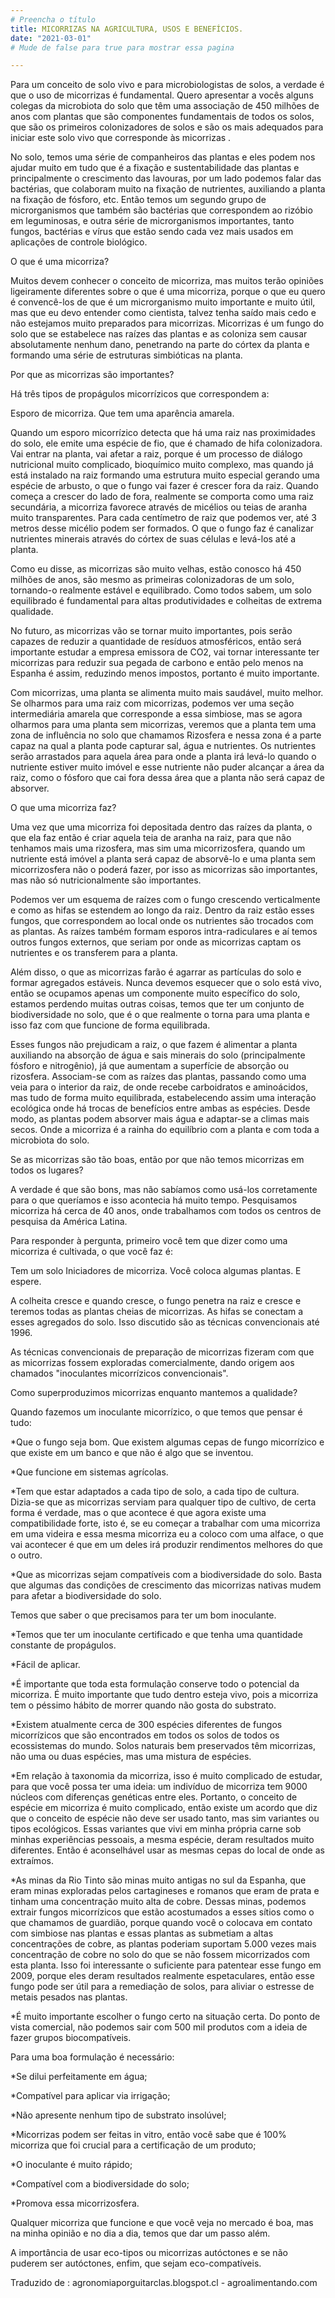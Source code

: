 ```yaml
---
# Preencha o título
title: MICORRIZAS NA AGRICULTURA, USOS E BENEFÍCIOS.
date: "2021-03-01"
# Mude de false para true para mostrar essa pagina

--- 
```

Para um conceito de solo vivo e para microbiologistas de solos, a verdade é que o uso de micorrizas é fundamental. Quero apresentar a vocês alguns colegas da microbiota do solo que têm uma associação de 450 milhões de anos com plantas que são componentes fundamentais de todos os solos, que são os primeiros colonizadores de solos e são os mais adequados para iniciar este solo vivo que corresponde às micorrizas .

 

No solo, temos uma série de companheiros das plantas e eles podem nos ajudar muito em tudo que é a fixação e sustentabilidade das plantas e principalmente o crescimento das lavouras, por um lado podemos falar das bactérias, que colaboram muito na fixação de nutrientes, auxiliando a planta na fixação de fósforo, etc. Então temos um segundo grupo de microrganismos que também são bactérias que correspondem ao rizóbio em leguminosas, e outra série de microrganismos importantes, tanto fungos, bactérias e vírus que estão sendo cada vez mais usados ​​em aplicações de controle biológico.



 

 

O que é uma micorriza?

Muitos devem conhecer o conceito de micorriza, mas muitos terão opiniões ligeiramente diferentes sobre o que é uma micorriza, porque o que eu quero é convencê-los de que é um microrganismo muito importante e muito útil, mas que eu devo entender como cientista, talvez tenha saído mais cedo e não estejamos muito preparados para micorrizas. Micorrizas é um fungo do solo que se estabelece nas raízes das plantas e as coloniza sem causar absolutamente nenhum dano, penetrando na parte do córtex da planta e formando uma série de estruturas simbióticas na planta.

 

Por que as micorrizas são importantes?

Há três tipos de propágulos micorrízicos que correspondem a:

 

Esporo de micorriza. Que tem uma aparência amarela.
 

 

 

Quando um esporo micorrízico detecta que há uma raiz nas proximidades do solo, ele emite uma espécie de fio, que é chamado de hifa colonizadora. Vai entrar na planta, vai afetar a raiz, porque é um processo de diálogo nutricional muito complicado, bioquímico muito complexo, mas quando já está instalado na raiz formando uma estrutura muito especial gerando uma espécie de arbusto, o que o fungo vai fazer é crescer fora da raiz. Quando começa a crescer do lado de fora, realmente se comporta como uma raiz secundária, a micorriza favorece através de micélios ou teias de aranha muito transparentes. Para cada centímetro de raiz que podemos ver, até 3 metros desse micélio podem ser formados. O que o fungo faz é canalizar nutrientes minerais através do córtex de suas células e levá-los até a planta.
 

 

 

Como eu disse, as micorrizas são muito velhas, estão conosco há 450 milhões de anos, são mesmo as primeiras colonizadoras de um solo,  tornando-o  realmente estável e equilibrado. Como todos sabem, um solo equilibrado é fundamental para altas produtividades e colheitas de extrema qualidade.
 

 

 

No futuro, as micorrizas vão se tornar muito importantes, pois serão capazes de reduzir a quantidade de resíduos atmosféricos, então será importante estudar a empresa emissora de CO2, vai tornar interessante ter micorrizas para reduzir sua pegada de carbono e então pelo menos na Espanha é assim, reduzindo menos impostos, portanto é muito importante.
 

 

 

Com micorrizas, uma planta se alimenta muito mais saudável, muito melhor. Se olharmos para uma raiz com micorrizas, podemos ver uma seção intermediária amarela que corresponde a essa simbiose, mas se agora olharmos para uma planta sem micorrizas, veremos que a planta tem uma zona de influência no solo que chamamos  Rizosfera e nessa zona é a parte capaz na qual a planta pode capturar sal, água e nutrientes. Os nutrientes serão arrastados para aquela área para onde a planta irá levá-lo quando o nutriente estiver muito imóvel e esse nutriente não puder alcançar a área da raiz, como o fósforo que cai fora dessa área que a planta não será capaz de absorver.
 

 

 

O que uma micorriza faz?

 

Uma vez que uma micorriza foi depositada dentro das raízes da planta, o que ela faz então é criar aquela teia de aranha na raiz, para que não tenhamos mais uma rizosfera, mas sim uma micorrizosfera, quando um nutriente está imóvel a planta será capaz de absorvê-lo e uma planta sem micorrizosfera não o poderá fazer, por isso as micorrizas são importantes, mas não só nutricionalmente são importantes.
 

 

 

Podemos ver um esquema de raízes com o fungo crescendo verticalmente e como as hifas se estendem ao longo da raiz. Dentro da raiz estão esses fungos, que correspondem ao local onde os nutrientes são trocados com as plantas. As raízes também formam esporos intra-radiculares e aí temos outros fungos externos, que seriam por onde as micorrizas captam os nutrientes e os transferem para a planta.
 

 

 

Além disso, o que as micorrizas farão é agarrar as partículas do solo e formar agregados estáveis. Nunca devemos esquecer que o solo está vivo, então se ocupamos apenas um componente muito específico do solo, estamos perdendo muitas outras coisas, temos que ter um conjunto de biodiversidade no solo, que é o que realmente o torna para uma planta e isso faz com que funcione de forma equilibrada.
 

 

 


Esses fungos não prejudicam a raiz, o que fazem é alimentar a planta auxiliando na absorção de água e sais minerais do solo (principalmente fósforo e nitrogênio), já que aumentam a superfície de absorção ou rizosfera. Associam-se com as raízes das plantas, passando como uma veia  para o interior da raiz, de onde recebe carboidratos e aminoácidos, mas tudo de forma muito equilibrada, estabelecendo assim uma interação ecológica onde há trocas de benefícios entre ambas as espécies. Desde modo, as plantas podem absorver mais água e adaptar-se a climas mais secos. Onde a micorriza é a rainha do equilíbrio com a planta e com toda a microbiota do solo.
 

 

Se as micorrizas são tão boas, então por que não temos micorrizas em todos os lugares?

A verdade é que são bons, mas não sabíamos como usá-los corretamente para o que queríamos e isso acontecia há muito tempo. Pesquisamos micorriza há cerca de 40 anos, onde trabalhamos com todos os centros de pesquisa da América Latina.

Para responder à pergunta, primeiro você tem que dizer como uma micorriza é cultivada, o que você faz é:

 

Tem um solo
Iniciadores de micorriza.
Você coloca algumas plantas. E espere.
 

 

A colheita cresce e quando cresce, o fungo penetra na raiz e cresce e teremos todas as plantas cheias de micorrizas. As hifas se conectam a esses agregados do solo. Isso discutido são as técnicas convencionais até 1996.

As técnicas convencionais de preparação de micorrizas fizeram com que as micorrizas fossem exploradas comercialmente, dando origem aos chamados "inoculantes micorrízicos convencionais". 
 



 

Como superproduzimos micorrizas enquanto mantemos a qualidade?

Quando fazemos um inoculante micorrízico, o que temos que pensar é tudo:

 

 

*Que o fungo seja bom. Que existem algumas cepas de fungo micorrízico e que existe em um banco e que não é algo que se inventou.
 

 

 

*Que funcione em sistemas agrícolas.
 

 

 

*Tem que estar adaptados a cada tipo de solo, a cada tipo de cultura. Dizia-se que as micorrizas serviam para qualquer tipo de cultivo, de certa forma é verdade, mas o que acontece é que agora existe uma compatibilidade forte, isto é, se eu começar a trabalhar com uma micorriza em uma videira e essa mesma micorriza eu a  coloco com uma alface, o que vai acontecer é que em um deles irá produzir rendimentos melhores do que o outro.
 

 

 

*Que as micorrizas sejam compatíveis com a biodiversidade do solo. Basta que algumas das condições de crescimento das micorrizas nativas mudem para afetar a biodiversidade do solo.
 

 

Temos que saber o que precisamos para ter um bom inoculante.

 

 

*Temos que ter um inoculante certificado e que tenha uma quantidade constante de propágulos.
 

 

 

*Fácil de aplicar. 
 

 

 

*É importante que toda esta formulação conserve todo o potencial da micorriza. É muito importante que tudo dentro esteja vivo, pois a micorriza tem o péssimo hábito de morrer quando não gosta do substrato.
 

 

 

*Existem atualmente cerca de 300 espécies diferentes de fungos micorrízicos que são encontrados em todos os solos de todos os ecossistemas do mundo. Solos naturais bem preservados têm micorrizas, não uma ou duas espécies, mas uma mistura de espécies.
 

 

 

*Em relação à taxonomia da micorriza, isso é muito complicado de estudar, para que você possa ter uma ideia: um indivíduo de micorriza tem 9000 núcleos com diferenças genéticas entre eles. Portanto, o conceito de espécie em micorriza é muito complicado, então existe um acordo que diz que o conceito de espécie não deve ser usado tanto, mas sim variantes ou tipos ecológicos. Essas variantes que vivi em minha própria carne sob minhas experiências pessoais, a mesma espécie, deram resultados muito diferentes. Então é aconselhável usar as mesmas cepas do local de onde as extraímos.
 

 

 

*As minas da Rio Tinto são minas muito antigas no sul da Espanha, que eram minas exploradas pelos cartagineses e romanos que eram  de prata e tinham uma concentração muito alta de cobre. Dessas minas, podemos extrair fungos micorrízicos que estão acostumados a esses sítios como o que chamamos de guardião, porque quando você o colocava em contato com simbiose nas plantas e essas plantas as submetiam a altas concentrações de cobre, as plantas poderiam suportam 5.000 vezes mais concentração de cobre no solo do que se não fossem micorrizados com esta planta. Isso foi interessante o suficiente para patentear esse fungo em 2009, porque eles deram resultados realmente espetaculares, então esse fungo pode ser útil para a remediação de solos, para aliviar o estresse de metais pesados ​​nas plantas.
 

 

 

*É muito importante escolher o fungo certo na situação certa. Do ponto de vista comercial, não podemos sair com 500 mil produtos com a ideia de fazer grupos biocompatíveis.
 

 


 

Para uma boa formulação é necessário:

 

*Se dilui perfeitamente em água;

*Compatível para aplicar via irrigação;

*Não apresente nenhum tipo de substrato insolúvel;

*Micorrizas podem ser feitas in vitro, então você sabe que é 100% micorriza que foi crucial para a certificação de um produto;

*O inoculante é muito rápido;

*Compatível com a biodiversidade do solo;

*Promova essa micorrizosfera.
 

 

Qualquer micorriza que funcione e que você veja no mercado é boa, mas na minha opinião e no dia a dia, temos que dar um passo além.

A importância de usar eco-tipos  ou micorrizas autóctones e se não puderem ser autóctones, enfim, que sejam eco-compatíveis. 



 

 

 

Traduzido de : agronomiaporguitarclas.blogspot.cl - agroalimentando.com